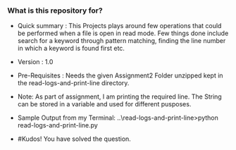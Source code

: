 ### What is this repository for? ###

* Quick summary : This Projects plays around few operations that could be performed when a file is open in read mode. Few things done include search for a keyword through pattern matching, finding the line number in which a keyword is found first etc. 
* Version :  1.0
* Pre-Requisites : Needs the given Assignment2 Folder unzipped kept in the read-logs-and-print-line directory.

* Note: As part of assignment, I am printing the required line. The String can be stored in a variable and used for different pusposes.

* Sample Output from my Terminal: ..\read-logs-and-print-line>python read-logs-and-print-line.py
* #Kudos! You have solved the question.
